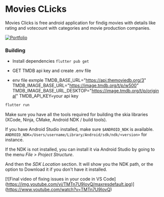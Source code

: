 # Movies CLicks

Movies Clicks is free android application for findig movies with details like rating and votecount with categories and movie production companies.

[![Portfolio](https://ankitgautam.vercel.app/asset/images/logo.ico)](https://ankitgautam.vercel.app/)

### Building

- Install dependencies `flutter pub get`
- GET TMDB api key and create .env file

- env file exmple
  TMDB_BASE_URL="https://api.themoviedb.org/3"
  TMDB_IMAGE_BASE_URL="https://image.tmdb.org/t/p/w500"
  TMDB_IMAGE_BASE_URL_DESKTOP="https://image.tmdb.org/t/p/original"
  TMDB_API_KEY=your api key

```sh
flutter run
```

Make sure you have all the tools required for building the skia libraries (XCode, Ninja, CMake, Android NDK / build tools).

If you have Android Studio installed, make sure `$ANDROID_NDK` is available.
`ANDROID_NDK=/Users/username/Library/Android/sdk/ndk/<version>` for instance.

If the NDK is not installed, you can install it via Android Studio by going to the menu _File > Project Structure_.

And then the _SDK Location_ section. It will show you the NDK path, or the option to Download it if you don't have it installed.

[![Final video of fixing issues in your code in VS Code]
(https://img.youtube.com/vi/TMTn7U9IovQ/maxresdefault.jpg)]
(https://www.youtube.com/watch?v=TMTn7U9IovQ)
